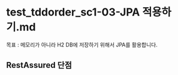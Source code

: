 # test_tddorder_sc1-03-JPA 적용하기.md

목표
: 메모리가 아니라 H2 DB에 저장하기 위해서 JPA를 활용합니다.  


## RestAssured 단점
